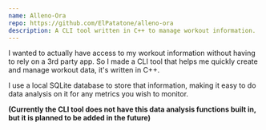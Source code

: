 ```yaml
---
name: Alleno-Ora
repo: https://github.com/ElPatatone/alleno-ora
description: A CLI tool written in C++ to manage workout information.
---
```


I wanted to actually have access to my workout information without having to rely on a
3rd party app. So I made a CLI tool that helps me quickly create and manage workout data, it's written in C++.

I use a local SQLite database to store that information, making it easy to do data
analysis on it for any metrics you wish to monitor.

**(Currently the CLI tool does not have this data analysis functions built in, but it
is planned to be added in the future)**
